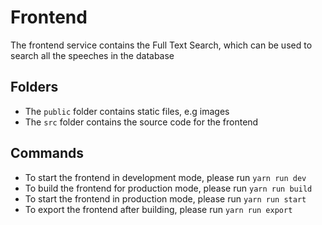 # Frontend

The frontend service contains the Full Text Search, which can be used to search all the speeches in the database

## Folders

- The `public` folder contains static files, e.g images
- The `src` folder contains the source code for the frontend

## Commands

- To start the frontend in development mode, please run `yarn run dev`
- To build the frontend for production mode, please run `yarn run build`
- To start the frontend in production mode, please run `yarn run start`
- To export the frontend after building, please run `yarn run export`
